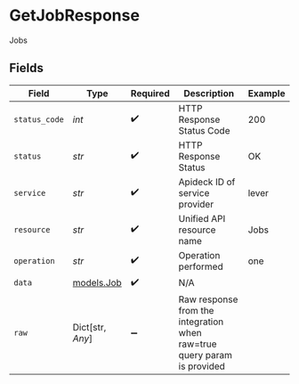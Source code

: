 # GetJobResponse

Jobs


## Fields

| Field                                                                   | Type                                                                    | Required                                                                | Description                                                             | Example                                                                 |
| ----------------------------------------------------------------------- | ----------------------------------------------------------------------- | ----------------------------------------------------------------------- | ----------------------------------------------------------------------- | ----------------------------------------------------------------------- |
| `status_code`                                                           | *int*                                                                   | :heavy_check_mark:                                                      | HTTP Response Status Code                                               | 200                                                                     |
| `status`                                                                | *str*                                                                   | :heavy_check_mark:                                                      | HTTP Response Status                                                    | OK                                                                      |
| `service`                                                               | *str*                                                                   | :heavy_check_mark:                                                      | Apideck ID of service provider                                          | lever                                                                   |
| `resource`                                                              | *str*                                                                   | :heavy_check_mark:                                                      | Unified API resource name                                               | Jobs                                                                    |
| `operation`                                                             | *str*                                                                   | :heavy_check_mark:                                                      | Operation performed                                                     | one                                                                     |
| `data`                                                                  | [models.Job](../models/job.md)                                          | :heavy_check_mark:                                                      | N/A                                                                     |                                                                         |
| `raw`                                                                   | Dict[str, *Any*]                                                        | :heavy_minus_sign:                                                      | Raw response from the integration when raw=true query param is provided |                                                                         |